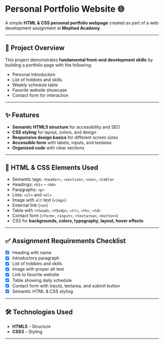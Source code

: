 # Personal Portfolio Website 🌐

A simple **HTML & CSS personal portfolio webpage** created as part of a web development assignment at **Mephed Academy**.

---

## 📖 Project Overview
This project demonstrates **fundamental front-end development skills** by building a portfolio page with the following:
- Personal introduction
- List of hobbies and skills
- Weekly schedule table
- Favorite website showcase
- Contact form for interaction

---

## ✨ Features
- **Semantic HTML5 structure** for accessibility and SEO  
- **CSS styling** for layout, colors, and design  
- **Responsive design basics** for different screen sizes  
- **Accessible form** with labels, inputs, and textarea  
- **Organized code** with clear sections  

---

## 🧩 HTML & CSS Elements Used
- Semantic tags: `<header>`, `<section>`, `<nav>`, `<table>`  
- Headings: `<h1>` – `<h6>`  
- Paragraphs: `<p>`  
- Lists: `<ul>` and `<ol>`  
- Image with `alt` text (`<img>`)  
- External link (`<a>`)  
- Table with `<thead>`, `<tbody>`, `<tr>`, `<th>`, `<td>`  
- Contact form (`<form>`, `<input>`, `<textarea>`, `<button>`)  
- CSS for **backgrounds, colors, typography, layout, hover effects**  

---

## ✅ Assignment Requirements Checklist
- [x] Heading with name  
- [x] Introductory paragraph  
- [x] List of hobbies and skills  
- [x] Image with proper alt text  
- [x] Link to favorite website  
- [x] Table showing daily schedule  
- [x] Contact form with inputs, textarea, and submit button  
- [x] Semantic HTML & CSS styling  

---

## 🛠️ Technologies Used
- **HTML5** – Structure  
- **CSS3** – Styling  

---



